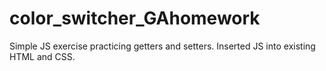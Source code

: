 # color_switcher_GAhomework
Simple JS exercise practicing getters and setters.
Inserted JS into existing HTML and CSS.
